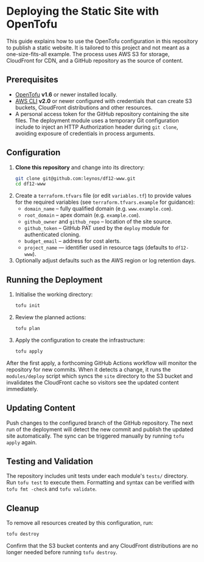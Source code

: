 # Deploying the Static Site with OpenTofu

This guide explains how to use the OpenTofu configuration in this repository to publish a static website. It is tailored to this project and not meant as a one-size-fits-all example. The process uses AWS S3 for storage, CloudFront for CDN, and a GitHub repository as the source of content.

## Prerequisites

- [OpenTofu](https://opentofu.org/) **v1.6** or newer installed locally.
- [AWS CLI](https://aws.amazon.com/cli/) **v2.0** or newer configured with credentials that can create S3 buckets, CloudFront distributions and other resources.
- A personal access token for the GitHub repository containing the site files. The deployment module uses a temporary Git configuration include to inject an HTTP Authorization header during `git clone`, avoiding exposure of credentials in process arguments.

## Configuration

1. **Clone this repository** and change into its directory:
   ```bash
   git clone git@github.com:leynos/df12-www.git
   cd df12-www
   ```
2. Create a `terraform.tfvars` file (or edit `variables.tf`) to provide values for the required variables (see `terraform.tfvars.example` for guidance):
   - `domain_name` – fully qualified domain (e.g. `www.example.com`).
   - `root_domain` – apex domain (e.g. `example.com`).
   - `github_owner` and `github_repo` – location of the site source.
   - `github_token` – GitHub PAT used by the `deploy` module for authenticated cloning.
   - `budget_email` – address for cost alerts.
   - `project_name` — identifier used in resource tags (defaults to `df12-www`).
3. Optionally adjust defaults such as the AWS region or log retention days.

## Running the Deployment

1. Initialise the working directory:

   ```bash
   tofu init
   ```
2. Review the planned actions:

   ```bash
   tofu plan
   ```
3. Apply the configuration to create the infrastructure:

   ```bash
   tofu apply
   ```

After the first apply, a forthcoming GitHub Actions workflow will monitor the repository for new commits. When it detects a change, it runs the `modules/deploy` script which syncs the `site` directory to the S3 bucket and invalidates the CloudFront cache so visitors see the updated content immediately.

## Updating Content

Push changes to the configured branch of the GitHub repository. The next run of the deployment will detect the new commit and publish the updated site automatically. The sync can be triggered manually by running `tofu apply` again.

## Testing and Validation

The repository includes unit tests under each module's `tests/` directory. Run `tofu test` to execute them. Formatting and syntax can be verified with `tofu fmt -check` and `tofu validate`.

## Cleanup

To remove all resources created by this configuration, run:

```bash
tofu destroy
```

Confirm that the S3 bucket contents and any CloudFront distributions are no longer needed before running `tofu destroy`.
